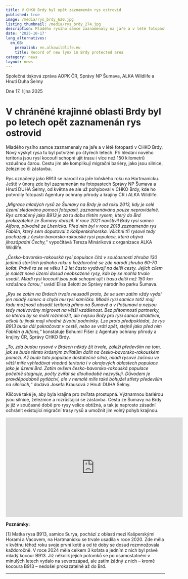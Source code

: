 ```yaml
---
title: V CHKO Brdy byl opět zaznamenán rys ostrovid
published: true
image: /media/rys_brdy_620.jpg
listing_thumbnail: /media/rys_brdy_274.jpg
description: Mladého rysího samce zaznamenaly na jaře a v létě fotopasti v CHKO Brdy.
date: '2025-10-17'
lang_alternatives:
  en_GB:
    permalink: en.alkawildlife.eu
    title: Record of new lynx in Brdy protected area
category: news
layout: news
---
```

Společná tisková zpráva AOPK ČR, Správy NP Šumava, ALKA Wildlife a Hnutí Duha Šelmy

Dne 17. října 2025

# V chráněné krajinné oblasti Brdy byl po letech opět zaznamenán rys ostrovid

Mladého rysího samce zaznamenaly na jaře a v létě fotopasti v CHKO Brdy. Nový výskyt rysa tu byl potvrzen po čtyřech letech. Při hledání nového teritoria jsou rysí kocouři schopni ujít trasu i více než 150 kilometrů vzdušnou čarou. Cestu jim ale komplikují migrační bariéry, jako jsou silnice, železnice či zástavba.   

Rys označený jako B913 se narodil na jaře loňského roku na Hartmanicku. Ještě v únoru zde byl zaznamenán na fotopastech Správy NP Šumava a Hnutí DUHA Šelmy, od května se ale už pohyboval v CHKO Brdy, kde ho potvrdily fotopasti Agentury ochrany přírody a krajiny ČR i ALKA Wildlife. 

„_Migrace mladých rysů ze Šumavy na Brdy je od roku 2013, kdy je celé území sledováno pomocí fotopastí, zaznamenávána pouze nepravidelně. Rys označený jako B913 je za tu dobu třetím rysem, který do Brd prokazatelně ze Šumavy dorazil. V roce 2021 navštívil Brdy rysí samec Alfons, původně ze Lhenicka. Před ním byl v roce 2018 zaznamenán rys Fabián, který sem doputoval z Kašperskohorska. Všichni tři rysové tedy pocházejí z česko-bavorsko-rakouské rysí populace, která obývá jihozápadní Čechy,_“ vypočítává Tereza Mináriková z organizace ALKA Wildlife.  

„_Česko-bavorsko-rakouská rysí populace čítá v současnosti zhruba 130 jedinců starších jednoho roku a každoročně se zde narodí zhruba 60-70 koťat. Právě ta se ve věku 1-2 let často vydávají na delší cesty. Jejich cílem je nalézt nové území dosud neobsazené rysy, kde by se mohla trvale usadit. Mladí rysí kocouři jsou pak schopni ujít i trasu delší než 150 km vzdušnou čarou_,“ uvádí Elisa Belotti ze Správy národního parku Šumava. 

„_Rys se zatím na Brdech trvale neusadil proto, že se sem zatím vždy vydal jen mladý samec a chybí mu rysí samička. Mladé rysí samice totiž mají řadu možností obsadit teritoria přímo na Šumavě a v Pošumaví a nejsou tedy motivovány migrovat na větší vzdálenost. Bez přítomnosti partnerky, se kterou by se mohl rozmnožit, ale nejsou Brdy pro rysí samce atraktivní, ačkoli tu jinak mají vhodné životní podmínky. Lze proto předpokládat, že rys B913 bude dál pokračovat v cestě, nebo se vrátí zpět, stejně jako před ním Fabián a Alfons,_“ konstatuje Bohumil Fišer z Agentury ochrany přírody a krajiny ČR, Správy CHKO Brdy. 

„_To, zda budou rysové v Brdech někdy žít trvale, záleží především na tom, jak se bude těmto krásným zvířatům dařit na česko-bavorsko-rakouském pomezí. Až bude tato populace dostatečně silná, mladí rysové začnou ve větší míře vyhledávat vhodná teritoria i v okrajových oblastech populace jako je území Brd. Zatím ovšem česko-bavorsko-rakouská populace početně stagnuje, počty zvířat se dlouhodobě nezvyšují. Důvodem je pravděpodobně pytláctví, ale v nemalé míře také bohužel střety především na silnicích,_“ dodává Josefa Krausová z Hnutí DUHA Šelmy.  

Klíčové také je, aby byla krajina pro zvířata prostupná. Významnou bariérou jsou silnice, železnice a rozrůstající se zástavba. Cesta ze Šumavy na Brdy je již v současné době pro rysy velice obtížná, a tak je naprosto zásadní ochránit existující migrační trasy rysů a umožnit jim volný pohyb krajinou.  

<iframe width="560" height="315" src="https://www.youtube.com/embed/oImrbYnYQVw" frameborder="0" allowfullscreen=""></iframe>

**Poznámky:**

\[1]  Matka rysa B913, samice Surya, pochází z oblasti mezi Kašperskými Horami a Vacovem, na Hartmanicku se trvale usadila v roce 2020. Zde měla v květnu téhož roku svoje první kotě a od té doby se dosud rozmnožovala každoročně. V roce 2024 měla celkem 3 koťata a jedním z nich byl právě mladý kocour B913. Již několik jejích potomků se po osamostatnění v minulých letech vydalo na severozápad, ale zatím žádný z nich – kromě kocoura B913 – nedošel prokazatelně až do Brd.   

- - -
